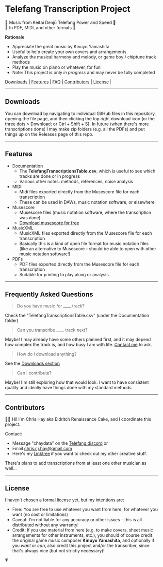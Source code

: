 # Telefang Transcription Project

🎵 Music from Keitai Denjū Telefang Power and Speed 🎉  
🧾 In PDF, MIDI, and other formats 🎹  

**Rationale**
* Appreciate the great music by Kinuyo Yamashita
* Useful to help create your own covers and arrangements
* Analyze the musical harmony and melody, or game boy / chiptune track methods
* Play the music on piano or whatever, for fun
* Note: This project is only *in progress* and may never be fully completed

[Downloads](#downloads) | [Features](#features)  | [FAQ](#frequently-asked-questions) | [Contributors](#contributors) | [License](#license) |

---  
## Downloads  

You can download by navigating to individual GitHub files in this repository, opening the file page, and then clicking the top right download icon (or the three dots > Download; or Ctrl + Shift + S).
In future (when there's more transcriptions done) I may make zip folders (e.g. all the PDFs) and put things up on the Releases page of this repo.

---  
## Features  
* Documentation
  * The **TelefangTranscriptionsTable.csv**, which is useful to see which tracks are done or in progress
  * Various other notes: methods, references, noise analysis
* MIDI
  * Midi files exported directly from the Musescore file for each transcription
  * These can be used in DAWs, music notation software, or elsewhere
* Musescore
  * Musescore files (music notation software, where the transcription was done)
  * [Download musescore for free](https://musescore.org/)
* MusicXML
  * MusicXML files exported directly from the Musescore file for each transcription
  * Basically this is a kind of open file format for music notation files (like an alternative to Musescore - should be able to open with other music notation software!)
* PDFs
  *  PDF files exported directly from the Musescore file for each transcription
  *  Suitable for printing to play along or analysis

---
## Frequently Asked Questions

> Do you have music for ____ track?

Check the "TelefangTranscriptionsTable.csv" (under the Documentation folder)  

> Can you transcribe ____ track next?  

Maybe! I may already have some others planned first, and it may depend how complex the track is, and how busy I am with life. [Contact me](#developer-info) to ask.  

> How do I download anything?

See the [Downloads section](#Downloads)  

> Can I contribute?

Maybe! I'm still exploring how that would look. I want to have consistent quality and ideally have things done with my standard methods. 

---  
## Contributors

👋🏻 Hi! I'm Chris Hay aka Eldritch Renaissance Cake, and I coordinate this project.

Contact:  
* Message "chaydata" on the [Telefang discord](https://discord.com/invite/BMqRucb) or
* Email chris.r.j.hay@gmail.com
* Here's my [Linktree](https://linktr.ee/EldritchRenaissanceCake) if you want to check out my other creative stuff. 


There's plans to add transcriptions from at least one other musician as well...  

---
## License

I haven't chosen a formal license yet, but my intentions are:
* Free: You are free to use whatever you want from here, for whatever you want (no cost or limitations)
* Caveat: I'm not liable for any accuracy or other issues - this is all distributed without any warranty!
* Credit: If you use material from here (e.g. to make covers, sheet music arrangements for other instruments, etc.), you should of course credit the original game music composer **Kinuyo Yamashita**, and optionally if you *want* or *can*, also credit this project and/or the transcriber, since that's always nice (but not strictly necessary)!  

💗  
